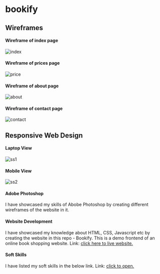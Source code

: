 # bookify

## Wireframes

#### Wireframe of index page
![index](/index.jpg)

#### Wireframe of prices page
![price](/prices.jpg)

#### Wireframe of about page
![about](/about.jpg)

#### Wireframe of contact page
![contact](/contact.jpg)

## Responsive Web Design

#### Laptop View
![ss1](/ss1.JPG)

#### Mobile View
![ss2](/ss2.JPG)

#### Adobe Photoshop
I have showcased my skills of Abobe Photoshop by creating different wireframes of the website in it. 

#### Website Development
I have showcased my knowledge about HTML, CSS, Javascript etc by creating the website in this repo - Bookify. This is a demo frontend of an online book shopping website. Link: [click here to live website.](https://jaisingh-123t.github.io/bookify/index.html)

#### Soft Skills
I have listed my soft skills in the below link.
Link: [click to open.](https://github.com/Jaisingh-123t/bookify/blob/main/SoftSkills.pdf)
